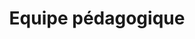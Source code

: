 ---
widget: people
title: Equipe pédagogique
weight: 40 # Position of section on page

content:
  # Choose which groups/teams of users to display.
  #   Edit `user_groups` in each user's profile to add them to one or more of these groups.
  user_groups:
      - Mentors
      - Eleves Tuteurs
      - Membres d'Honneur
  sort_by: Params.last_name
  sort_ascending: true

design:
  show_interests: false
  show_role: true
  show_social: true
  show_organizations: true
---
